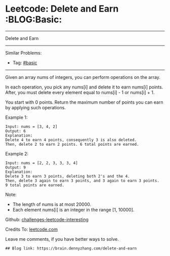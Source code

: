 # Leetcode: Delete and Earn     :BLOG:Basic:


---

Delete and Earn  

---

Similar Problems:  
-   Tag: [#basic](https://brain.dennyzhang.com/category/basic)

---

Given an array nums of integers, you can perform operations on the array.  

In each operation, you pick any nums[i] and delete it to earn nums[i] points. After, you must delete every element equal to nums[i] - 1 or nums[i] + 1.  

You start with 0 points. Return the maximum number of points you can earn by applying such operations.  

Example 1:  

    Input: nums = [3, 4, 2]
    Output: 6
    Explanation: 
    Delete 4 to earn 4 points, consequently 3 is also deleted.
    Then, delete 2 to earn 2 points. 6 total points are earned.

Example 2:  

    Input: nums = [2, 2, 3, 3, 3, 4]
    Output: 9
    Explanation: 
    Delete 3 to earn 3 points, deleting both 2's and the 4.
    Then, delete 3 again to earn 3 points, and 3 again to earn 3 points.
    9 total points are earned.

Note:  

-   The length of nums is at most 20000.
-   Each element nums[i] is an integer in the range [1, 10000].

Github: [challenges-leetcode-interesting](https://github.com/DennyZhang/challenges-leetcode-interesting/tree/master/delete-and-earn)  

Credits To: [leetcode.com](https://leetcode.com/problems/delete-and-earn/description/)  

Leave me comments, if you have better ways to solve.  

    ## Blog link: https://brain.dennyzhang.com/delete-and-earn